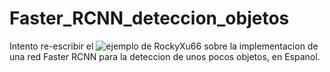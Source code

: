 # Faster_RCNN_deteccion_objetos
Intento re-escribir el ![ejemplo de RockyXu66](https://github.com/RockyXu66/Faster_RCNN_for_Open_Images_Dataset_Keras) sobre la implementacion de una red Faster RCNN para la deteccion de unos pocos objetos, en Espanol.
